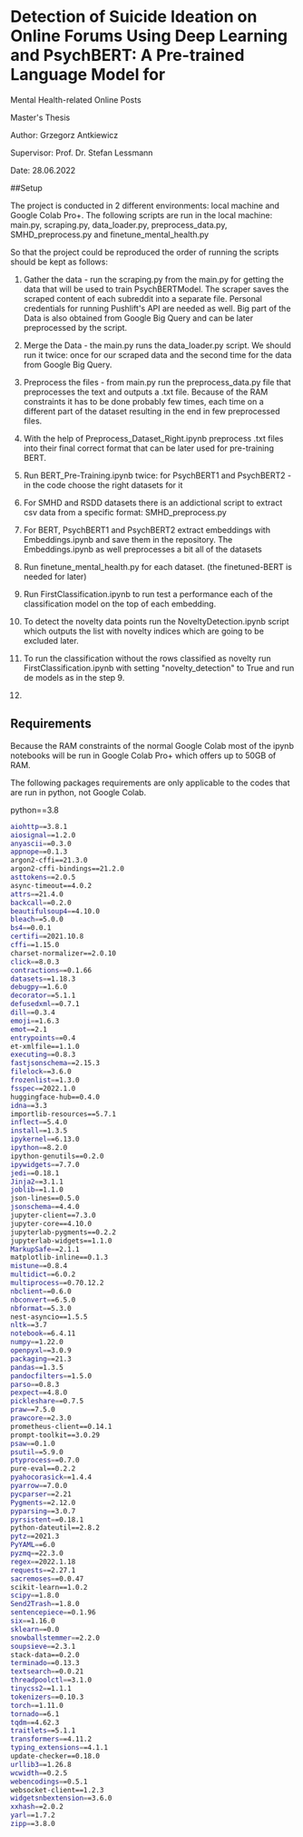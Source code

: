# Detection of Suicide Ideation on Online Forums Using Deep Learning and PsychBERT: A Pre-trained Language Model for
Mental Health-related Online Posts

Master's Thesis

Author: Grzegorz Antkiewicz

Supervisor: Prof. Dr. Stefan Lessmann

Date: 28.06.2022

##Setup

The project is conducted in 2 different environments: local machine and Google Colab Pro+. The following scripts are run in the local machine: main.py, scraping.py, data_loader.py, preprocess_data.py, SMHD_preprocess.py and finetune_mental_health.py 

So that the project could be reproduced the order of running the scripts should be kept as follows:

1. Gather the data - run the scraping.py from the main.py for getting the data that will be used to train PsychBERTModel. The scraper saves the scraped content of each subreddit into a separate file. Personal credentials for running Pushlift's API are needed as well. Big part of the Data is also obtained from Google Big Query and can be later preprocessed by the script. 
2. Merge the Data - the main.py runs the data_loader.py script. We should run it twice: once for our scraped data and the second time for the data from Google Big Query. 
3. Preprocess the files - from main.py run the preprocess_data.py file that preprocesses the text and outputs a .txt file. Because of the RAM constraints it has to be done probably few times, each time on a different part of the dataset resulting in the end in few preprocessed files. 

4. With the help of Preprocess_Dataset_Right.ipynb preprocess .txt files into their final correct format that can be later used for pre-training BERT.

5. Run BERT_Pre-Training.ipynb twice: for PsychBERT1 and PsychBERT2 - in the code choose the right datasets for it 
6. For SMHD and RSDD datasets there is an addictional script to extract csv data from a specific format: SMHD_preprocess.py
7. For BERT, PsychBERT1 and PsychBERT2 extract embeddings with Embeddings.ipynb and save them in the repository. The Embeddings.ipynb as well preprocesses a bit all of the datasets
8. Run finetune_mental_health.py for each dataset. (the finetuned-BERT is needed for later)
9. Run FirstClassification.ipynb to run test a performance each of the classification model on the top of each embedding.

10. To detect the novelty data points run the NoveltyDetection.ipynb script which outputs the list with novelty indices which are going to be excluded later. 
11. To run the classification without the rows classified as novelty run FirstClassification.ipynb with setting "novelty_detection" to True and run de models as in the step 9. 
12. 

## Requirements

Because the RAM constraints of the normal Google Colab most of the ipynb notebooks will be run in Google Colab Pro+ which offers up to 50GB of RAM. 

The following packages requirements are only applicable to the codes that are run in python, not Google Colab. 

python==3.8
```bash
aiohttp==3.8.1
aiosignal==1.2.0
anyascii==0.3.0
appnope==0.1.3
argon2-cffi==21.3.0
argon2-cffi-bindings==21.2.0
asttokens==2.0.5
async-timeout==4.0.2
attrs==21.4.0
backcall==0.2.0
beautifulsoup4==4.10.0
bleach==5.0.0
bs4==0.0.1
certifi==2021.10.8
cffi==1.15.0
charset-normalizer==2.0.10
click==8.0.3
contractions==0.1.66
datasets==1.18.3
debugpy==1.6.0
decorator==5.1.1
defusedxml==0.7.1
dill==0.3.4
emoji==1.6.3
emot==2.1
entrypoints==0.4
et-xmlfile==1.1.0
executing==0.8.3
fastjsonschema==2.15.3
filelock==3.6.0
frozenlist==1.3.0
fsspec==2022.1.0
huggingface-hub==0.4.0
idna==3.3
importlib-resources==5.7.1
inflect==5.4.0
install==1.3.5
ipykernel==6.13.0
ipython==8.2.0
ipython-genutils==0.2.0
ipywidgets==7.7.0
jedi==0.18.1
Jinja2==3.1.1
joblib==1.1.0
json-lines==0.5.0
jsonschema==4.4.0
jupyter-client==7.3.0
jupyter-core==4.10.0
jupyterlab-pygments==0.2.2
jupyterlab-widgets==1.1.0
MarkupSafe==2.1.1
matplotlib-inline==0.1.3
mistune==0.8.4
multidict==6.0.2
multiprocess==0.70.12.2
nbclient==0.6.0
nbconvert==6.5.0
nbformat==5.3.0
nest-asyncio==1.5.5
nltk==3.7
notebook==6.4.11
numpy==1.22.0
openpyxl==3.0.9
packaging==21.3
pandas==1.3.5
pandocfilters==1.5.0
parso==0.8.3
pexpect==4.8.0
pickleshare==0.7.5
praw==7.5.0
prawcore==2.3.0
prometheus-client==0.14.1
prompt-toolkit==3.0.29
psaw==0.1.0
psutil==5.9.0
ptyprocess==0.7.0
pure-eval==0.2.2
pyahocorasick==1.4.4
pyarrow==7.0.0
pycparser==2.21
Pygments==2.12.0
pyparsing==3.0.7
pyrsistent==0.18.1
python-dateutil==2.8.2
pytz==2021.3
PyYAML==6.0
pyzmq==22.3.0
regex==2022.1.18
requests==2.27.1
sacremoses==0.0.47
scikit-learn==1.0.2
scipy==1.8.0
Send2Trash==1.8.0
sentencepiece==0.1.96
six==1.16.0
sklearn==0.0
snowballstemmer==2.2.0
soupsieve==2.3.1
stack-data==0.2.0
terminado==0.13.3
textsearch==0.0.21
threadpoolctl==3.1.0
tinycss2==1.1.1
tokenizers==0.10.3
torch==1.11.0
tornado==6.1
tqdm==4.62.3
traitlets==5.1.1
transformers==4.11.2
typing_extensions==4.1.1
update-checker==0.18.0
urllib3==1.26.8
wcwidth==0.2.5
webencodings==0.5.1
websocket-client==1.2.3
widgetsnbextension==3.6.0
xxhash==2.0.2
yarl==1.7.2
zipp==3.8.0
```
